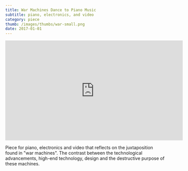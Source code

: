 ```yaml
---
title: War Machines Dance to Piano Music
subtitle: piano, electronics, and video
category: piece
thumb: /images/thumbs/war-small.png
date: 2017-01-01
---
```


<iframe width="560" height="315" src="https://www.youtube.com/embed/c1OJXGDb6JI" frameborder="0" allow="accelerometer; autoplay; encrypted-media; gyroscope; picture-in-picture" allowfullscreen></iframe>

Piece for piano, electronics and video that reflects on the juxtaposition found in "war machines". The contrast between the technological advancements, high-end technology, design and the destructive purpose of these machines.